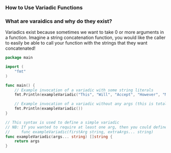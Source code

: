 ### How to Use Variadic Functions 

### What are varaidics and why do they exist?

Variadics exist because sometimes we want to take 0 or more arguments in a function. Imagine a string concatenation function, you would like the caller to easily be able to call your function with the strings that they want concatenated!

```go
package main

import (
    "fmt"
)

func main() {
    // Example invocation of a variadic with some string literals
    fmt.Println(exampleVariadic("This", "Will", "Accept", "However", "Many", "Args", "We", "Pass"))

    // Example invocation of a variadic without any args (this is totally valid)
    fmt.Println(exampleVariadic())
}

// This syntax is used to define a simple variadic
// NB: If you wanted to require at least one arg, then you could define it as:
//     func exampleVariadic(firstArg string, extraArgs... string)
func exampleVariadic(args... string) []string {
    return args
}

```
